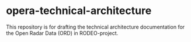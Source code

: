 # opera-technical-architecture

This repository is for drafting the technical architecture documentation for the Open Radar Data (ORD) in RODEO-project.  

